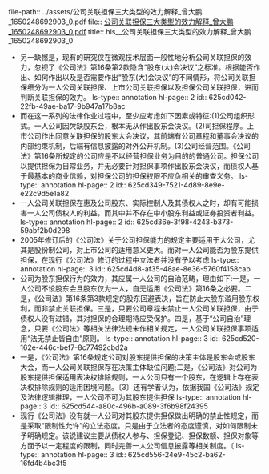 file-path:: ../assets/公司关联担保三大类型的效力解释_曾大鹏_1650248692903_0.pdf
file:: [公司关联担保三大类型的效力解释_曾大鹏_1650248692903_0.pdf](../assets/公司关联担保三大类型的效力解释_曾大鹏_1650248692903_0.pdf)
title:: hls__公司关联担保三大类型的效力解释_曾大鹏_1650248692903_0

- 另一缺憾是，现有的研究仅在微观技术层面一般性地分析公司关联担保的效力，忽视了《公司法》第16条第2款隐含“股东(大)会决议”之标准。根据能否作出、如何作出以及是否需要作出“股东(大)会决议”的不同情形，将公司关联担保细分为一人公司关联担保、上市公司关联担保以及担保公司关联担保，进而判断关联担保的效力。
  ls-type:: annotation
  hl-page:: 2
  id:: 625cd042-22fb-49ae-ba17-9b947a17b8ac
- 而在这一系列的法律作业过程中，至少应考虑如下因素或特征:(1)公司组织形式。一人公司因欠缺股东会，根本无从作出股东会决议。(2)司担保程序。上市公司作出同意关联担保的股东大会决议，其前端有公司章程和董事会决议的内部约束机制，后端有信息披露的对外公开机制。(3)公司经营范围。《公司法》第16条所规定的公司应是不以经营担保业务为目的的普通公司。担保公司以提供担保为日常业务，并无必要针对担保事项作出股东会决议，而债权人基于最基本的商业信赖，对担保公司的担保权限不应负相关的审查义务。
  ls-type:: annotation
  hl-page:: 2
  id:: 625cd349-7521-4d89-8e9e-e22c9d5e1a82
- 一人公司关联担保在惠及公司股东、实际控制人及其债权人之时，却有可能损害一人公司债权人的利益，而其中并不存在中小股东利益或证券投资者利益。
  ls-type:: annotation
  hl-page:: 2
  id:: 625cd36e-3f98-4243-b373-59abf2b0d298
- 2005年修订后的《公司法》关于公司担保能力的规定主要适用于大公司，尤其是股份制公司，对上市公司的适用意义更大。而对一人公司能否为股东提供担保，在现行《公司法》修订的过程中立法者并没有予以考虑
  ls-type:: annotation
  hl-page:: 3
  id:: 625cd4d8-af35-48ae-8e36-5760f4158cab
- 公司为股东担保行为的效力，其应属一人公司的自治范畴，理由如下:一是，一人公司不设股东会且股东仅为一人，自无适用《公司法》第16条之必要。二是，《公司法》第16条第3款规定的股东回避表决，旨在防止大股东滥用股东权利，而非禁止关联担保。三是，只要公司章程未禁止一人公司关联担保，由于债权人没有过错，其对担保的合理期待应受保护。四是，基于“公司自治”理念，只要《公司法》等相关法律法规未作相关规定，一人公司关联担保事项适用“法无禁止皆自由”原则。
  ls-type:: annotation
  hl-page:: 3
  id:: 625cd520-162e-446c-bef7-8c77492cbd2a
- 一是，《公司法》第16条规定公司对股东提供担保的决策主体是股东会或股东大会，而一人公司关联担保存在决策主体缺位问题;二是，《公司法》对公司为股东提供担保适用表决权排除规则，一人公司只有一个股东，在逻辑上存在表决权排除规则的适用困境问题。〔3〕还有学者认为，依据我国《公司法》规定及法律逻辑推理，一人公司不可为其股东提供担保
  ls-type:: annotation
  hl-page:: 3
  id:: 625cd544-a80c-496b-a089-3f6b98f24395
- 现行《公司法》没有就一人公司对其股东提供担保做出明确的禁止性规定，而是采取“限制性允许”的立法态度。只是由于立法者的态度谨慎，对如何限制未予明确规定。该说建议主要从债权人参与、担保登记、担保数额、担保对象等方面予以一定程度的限制，同时完善一人公司信息披露等相关制度。〔
  ls-type:: annotation
  hl-page:: 3
  id:: 625cd556-24e9-45c2-ba62-16fd4b4bc3f5
